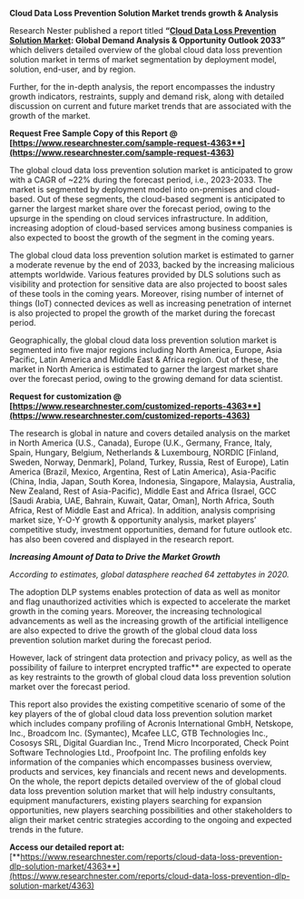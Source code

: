 ﻿**Cloud Data Loss Prevention Solution Market trends growth & Analysis**

Research Nester published a report titled **“[Cloud Data Loss Prevention Solution Market](https://www.researchnester.com/reports/cloud-data-loss-prevention-dlp-solution-market/4363): Global Demand Analysis & Opportunity Outlook 2033”** which delivers detailed overview of the global cloud data loss prevention solution market in terms of market segmentation by deployment model, solution, end-user, and by region.

Further, for the in-depth analysis, the report encompasses the industry growth indicators, restraints, supply and demand risk, along with detailed discussion on current and future market trends that are associated with the growth of the market.

**Request Free Sample Copy of this Report @ [https://www.researchnester.com/sample-request-4363**](https://www.researchnester.com/sample-request-4363)**

The global cloud data loss prevention solution market is anticipated to grow with a CAGR of ~22% during the forecast period, i.e., 2023-2033. The market is segmented by deployment model into on-premises and cloud-based. Out of these segments, the cloud-based segment is anticipated to garner the largest market share over the forecast period, owing to the upsurge in the spending on cloud services infrastructure. In addition, increasing adoption of cloud-based services among business companies is also expected to boost the growth of the segment in the coming years.

The global cloud data loss prevention solution market is estimated to garner a moderate revenue by the end of 2033, backed by the increasing malicious attempts worldwide. Various features provided by DLS solutions such as visibility and protection for sensitive data are also projected to boost sales of these tools in the coming years. Moreover, rising number of internet of things (IoT) connected devices as well as increasing penetration of internet is also projected to propel the growth of the market during the forecast period.

Geographically, the global cloud data loss prevention solution market is segmented into five major regions including North America, Europe, Asia Pacific, Latin America and Middle East & Africa region. Out of these, the market in North America is estimated to garner the largest market share over the forecast period, owing to the growing demand for data scientist.

**Request for customization @ [https://www.researchnester.com/customized-reports-4363**](https://www.researchnester.com/customized-reports-4363)**

The research is global in nature and covers detailed analysis on the market in North America (U.S., Canada), Europe (U.K., Germany, France, Italy, Spain, Hungary, Belgium, Netherlands & Luxembourg, NORDIC [Finland, Sweden, Norway, Denmark], Poland, Turkey, Russia, Rest of Europe), Latin America (Brazil, Mexico, Argentina, Rest of Latin America), Asia-Pacific (China, India, Japan, South Korea, Indonesia, Singapore, Malaysia, Australia, New Zealand, Rest of Asia-Pacific), Middle East and Africa (Israel, GCC [Saudi Arabia, UAE, Bahrain, Kuwait, Qatar, Oman], North Africa, South Africa, Rest of Middle East and Africa). In addition, analysis comprising market size, Y-O-Y growth & opportunity analysis, market players’ competitive study, investment opportunities, demand for future outlook etc. has also been covered and displayed in the research report.

***Increasing Amount of Data to Drive the Market Growth***

*According to estimates,* *global datasphere reached 64 zettabytes in 2020.*

The adoption DLP systems enables protection of data as well as monitor and flag unauthorized activities which is expected to accelerate the market growth in the coming years. Moreover, the increasing technological advancements as well as the increasing growth of the artificial intelligence are also expected to drive the growth of the global cloud data loss prevention solution market during the forecast period.

However, lack of stringent data protection and privacy policy, as well as the possibility of failure to interpret encrypted traffic** are expected to operate as key restraints to the growth of global cloud data loss prevention solution market over the forecast period.

This report also provides the existing competitive scenario of some of the key players of the of global cloud data loss prevention solution market which includes company profiling of Acronis International GmbH, Netskope, Inc., Broadcom Inc. (Symantec), Mcafee LLC, GTB Technologies Inc., Cososys SRL, Digital Guardian Inc., Trend Micro Incorporated, Check Point Software Technologies Ltd., Proofpoint Inc. The profiling enfolds key information of the companies which encompasses business overview, products and services, key financials and recent news and developments. On the whole, the report depicts detailed overview of the of global cloud data loss prevention solution market that will help industry consultants, equipment manufacturers, existing players searching for expansion opportunities, new players searching possibilities and other stakeholders to align their market centric strategies according to the ongoing and expected trends in the future.      

**Access our detailed report at:** [**https://www.researchnester.com/reports/cloud-data-loss-prevention-dlp-solution-market/4363**](https://www.researchnester.com/reports/cloud-data-loss-prevention-dlp-solution-market/4363)



